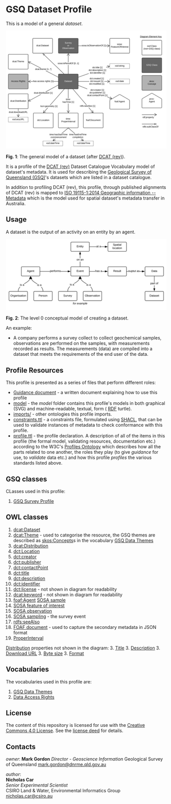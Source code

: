 # GSQ Dataset Profile
This is a model of a general *dataset*.

<img src="model/dataset.svg" style="width:800px;" alt="Dataset model" />  

**Fig. 1**: The general model of a dataset (after [DCAT (rev)](https://w3c.github.io/dxwg/dcat/)).  

It is a profile of the [DCAT (rev)](https://w3c.github.io/dxwg/dcat/) Dataset Catalogue Vocabulary model of dataset's metadata. It is used for describing the [Geological Survey of Queensland (GSQ)](https://www.business.qld.gov.au/industries/mining-energy-water/resources/geoscience-information/gsq)'s datasets which are listed in a dataset catalogue.

In addition to profiling DCAT (rev), this profile, through published alignments of DCAT (rev) is mapped to [ISO 19115-1:2014 Geographic information -- Metadata](https://www.iso.org/standard/53798.html) which is the model used for spatial dataset's metadata transfer in Australia.


## Usage
A dataset is the output of an activity on an entity by an agent.

<img src="model/level0-conceptual-model.svg" style="width:800px;" alt="Level 0 conceptual model" />  

**Fig. 2**: The level 0 conceptual model of creating a dataset.

An example:
* A company performs a survey collect to collect geochemical samples, observations are performed on the samples, with measurements recorded as results. The measurements (data) are compiled into a dataset that meets the requirements of the end user of the data.


## Profile Resources
This profile is presented as a series of files that perform different roles:

* [Guidance document](Guidance.pdf) - a written document explaining how to use this profile
* [model](model/) - the *model* folder contains this profile's models in both graphical (SVG) and machine-readable, textual, form ( [RDF](https://www.w3.org/RDF/) turtle).
* [imports/](imports/) - other ontologies this profile imports.
* [constraints.ttl](constraints.ttl) - a constraints file, formulated using [SHACL](https://www.w3.org/TR/shacl/), that can be used to validate instances of metadata to check conformance with this profile.
* [profile.ttl](profile.ttl) - the profile declaration. A description of all of the items in this profile (the formal model, validating resources, documentation etc.) according to the W3C's [Profiles Ontology](https://www.w3.org/TR/dx-prof/) which describes how all the parts related to one another, the roles they play (to give *guidance* for use, to *validate* data etc.) and how this profile *profiles* the various standards listed above.


## GSQ classes
CLasses used in this profile:
1. [GSQ Survey Profile](https://github.com/geological-survey-of-queensland/gsq-survey-profile)


## OWL classes
1. [dcat:Dataset](https://w3c.github.io/dxwg/dcat/#Class:Dataset)
2. [dcat:Theme](https://w3c.github.io/dxwg/dcat/#Property:resource_theme) - used to categorise the resource, the GSQ themes are described as [skos:Concepts](http://www.w3.org/2004/02/skos/core#Concept)s in the vocabulary [GSQ Data Themes](http://vocabs.gsq.digital/vocabulary/gsq-data-themes)
3. [dcat:Distribution](https://w3c.github.io/dxwg/dcat/#Class:Distribution)
4. [dct:Location](https://w3c.github.io/dxwg/dcat/#Class:Location)
5. [dct:creator](https://w3c.github.io/dxwg/dcat/#Property:resource_creator)
6. [dct:publisher](https://w3c.github.io/dxwg/dcat/#Property:resource_publisher)
7. [dct:contactPoint](https://w3c.github.io/dxwg/dcat/#Property:resource_contact_point)
8. [dct:title](https://w3c.github.io/dxwg/dcat/#Property:resource_title)
9. [dct:description](https://w3c.github.io/dxwg/dcat/#Property:resource_description)
10. [dct:identifier](https://w3c.github.io/dxwg/dcat/#Property:resource_identifier)
11. [dct:license](https://w3c.github.io/dxwg/dcat/#Property:resource_license) - not shown in diagram for readability
12. [dcat:keyword](https://w3c.github.io/dxwg/dcat/#Property:resource_keyword) - not shown in diagram for readability
13. [foaf:Agent](http://xmlns.com/foaf/spec/#term_Agent)
[SOSA sample](https://www.w3.org/TR/vocab-ssn/#SOSASample)
14. [SOSA feature of interest](https://www.w3.org/TR/vocab-ssn/#SOSAFeatureOfInterest)
15. [SOSA observation](https://www.w3.org/TR/vocab-ssn/#SOSAObservation)
16. [SOSA sampling](https://www.w3.org/TR/vocab-ssn/#SOSASampling) - the survey event
17. [rdfs:seeAlso](https://www.w3.org/TR/rdf-schema/#ch_seealso)
18. [FOAF document](http://xmlns.com/foaf/spec/#term_Document) - used to capture the secondary metadata in JSON format
19. [ProperInterval](https://www.w3.org/TR/owl-time/#time:ProperInterval)

[Distribution](https://w3c.github.io/dxwg/dcat/#Class:Distribution) properties not shown in the diagram:
3. [Title](https://w3c.github.io/dxwg/dcat/#Property:distribution_title)
3. [Description](https://w3c.github.io/dxwg/dcat/#Property:distribution_description)
3. [Download URL](https://w3c.github.io/dxwg/dcat/#Property:distribution_download_url)
3. [Byte size](https://w3c.github.io/dxwg/dcat/#Property:distribution_size)
3. [Format](https://w3c.github.io/dxwg/dcat/#Property:distribution_format)


## Vocabularies
The vocabularies used in this profile are:
1. [GSQ Data Themes](http://vocabs.gsq.digital/vocabulary/gsq-data-themes)
2. [Data Access Rights](http://vocabs.gsq.digital/vocabulary/data-access)


## License
The content of this repository is licensed for use with the [Creative Commons 4.0 License](https://creativecommons.org/licenses/by/4.0/). See the [license deed](LICENSE) for details.


## Contacts
*owner*:
**Mark Gordon**
*Director - Geoscience Information*
Geological Survey of Queensland
<mark.gordon@dnrme.qld.gov.au>

*author*:  
**Nicholas Car**  
*Senior Experimental Scientist*  
CSIRO Land & Water, Environmental Informatics Group  
<nicholas.car@csiro.au>
